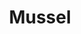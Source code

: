---
templateKey: blog-post
featuredpost: false
featuredimage: /assets/Mussel.png
title: Mussel
description: Fish|Crabpot
testfield: 1438
---